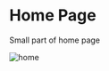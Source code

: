 <h1>Home Page</h1>
<p>Small part of home page</p>


![home](https://github.com/Nikki0830/Pirsqure-website/assets/69712671/a7d32a2f-4d9a-4a5a-b2bb-7bd67b991647)
